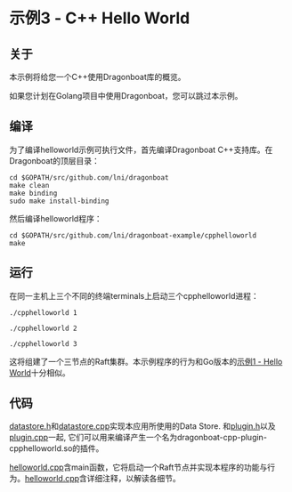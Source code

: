 # 示例3 - C++ Hello World #

## 关于 ##
本示例将给您一个C++使用Dragonboat库的概览。

如果您计划在Golang项目中使用Dragonboat，您可以跳过本示例。

## 编译 ##
为了编译helloworld示例可执行文件，首先编译Dragonboat C++支持库。在Dragonboat的顶层目录：
```
cd $GOPATH/src/github.com/lni/dragonboat
make clean
make binding
sudo make install-binding
```
然后编译helloworld程序：
```
cd $GOPATH/src/github.com/lni/dragonboat-example/cpphelloworld
make
```

## 运行 ##
在同一主机上三个不同的终端terminals上启动三个cpphelloworld进程：

```
./cpphelloworld 1
```
```
./cpphelloworld 2
```
```
./cpphelloworld 3
```
这将组建了一个三节点的Raft集群。本示例程序的行为和Go版本的[示例1 - Hello World](../helloworld/README.CHS.md)十分相似。

## 代码 ##
[datastore.h](datastore.h)和[datastore.cpp](datastore.cpp)实现本应用所使用的Data Store. 和[plugin.h](plugin.h)以及[plugin.cpp](plugin.cpp)一起, 它们可以用来编译产生一个名为dragonboat-cpp-plugin-cpphelloworld.so的插件。

[helloworld.cpp](helloworld.cpp)含main函数，它将启动一个Raft节点并实现本程序的功能与行为。[helloworld.cpp](helloworld.cpp)含详细注释，以解读各细节。
